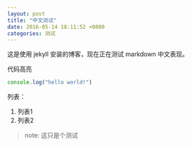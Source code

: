 ```yaml
---
layout: post
title: "中文测试"
date: 2016-05-14 18:11:52 +0800
categories: 测试
---
```

这是使用 jekyll 安装的博客，现在正在测试 markdown 中文表现。
<!-- more -->
代码高亮

```javascript
console.log("hello world!")
```

列表：

  1. 列表1
  2. 列表2

> note: 这只是个测试
